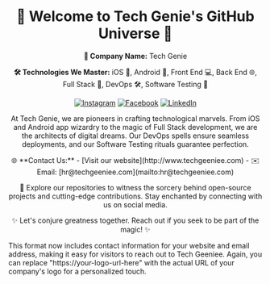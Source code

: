 <h1 align="center">🚀 Welcome to Tech Genie's GitHub Universe 🚀</h1>

<p align="center">
  <strong>🏢 Company Name:</strong> Tech Genie
</p>

<p align="center">
  <strong>🛠️ Technologies We Master:</strong> iOS 📱, Android 🤖, Front End 💻, Back End 🌐, Full Stack 🚀, DevOps 🛠️, Software Testing 🧪
</p>

<p align="center">
  <a href="https://www.instagram.com/tech_genie_team/"><img src="https://img.shields.io/badge/Follow%20Us%20On-Instagram-%23E4405F" alt="Instagram"></a>
  <a href="https://www.facebook.com/profile.php?id=61553398085535&mibextid=LQQJ4d"><img src="https://img.shields.io/badge/Connect%20On-Facebook-%231877F2" alt="Facebook"></a>
  <a href="https://www.linkedin.com/company/team-tech-genie/"><img src="https://img.shields.io/badge/Connect%20On-LinkedIn-%230A66C2" alt="LinkedIn"></a>
</p>

<p align="center">
  At Tech Genie, we are pioneers in crafting technological marvels. From iOS and Android app wizardry to the magic of Full Stack development, we are the architects of digital dreams. Our DevOps spells ensure seamless deployments, and our Software Testing rituals guarantee perfection.
</p>

<p align="center">
  🌐 **Contact Us:**  
  - [Visit our website](http://www.techgeeniee.com)
  - ✉️ Email: [hr@techgeeniee.com](mailto:hr@techgeeniee.com)
</p>

<p align="center">
  🚀 Explore our repositories to witness the sorcery behind open-source projects and cutting-edge contributions. Stay enchanted by connecting with us on social media.
</p>

<p align="center">
  ✨ Let's conjure greatness together. Reach out if you seek to be part of the magic! ✨
</p>
This format now includes contact information for your website and email address, making it easy for visitors to reach out to Tech Geeniee. Again, you can replace "https://your-logo-url-here" with the actual URL of your company's logo for a personalized touch.
